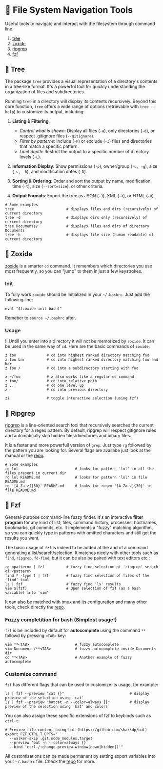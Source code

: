 # :rocket: File System Navigation Tools
Useful tools to navigate and interact with the filesystem through command line.

1. [tree](##Tree)
2. [zoxide](##Zoxide)
3. [ripgrep](##Ripgrep)
4. [fzf](##Fzf)

## :deciduous_tree: Tree
The package `tree` provides a visual representation of a directory's contents in a tree-like format.
It's a powerful tool for quickly understanding the organization of files and subdirectories.

Running `tree` in a directory will display its contents recursively. Beyond this core function, `tree` offers a wide range of options (retrievable with `tree --help`) to customize its output, including:

1. **Listing & Filtering**:

    * *Control what is shown*: Display all files (`-a`), only directories (`-d`), or respect .gitignore files (`--gitignore`).
    * *Filter by patterns*: Include (`-P`) or exclude (`-I`) files and directories that match a specific pattern.
    * *Limit depth*: Restrict the output to a specific number of directory levels (`-L`).

2. **Information Display**: Show permissions (`-p`), owner/group (`-u, -g`), size (`-s, -h`), and modification dates (`-D`).

3. **Sorting & Ordering**: Order and sort the output by name, modification time (`-t`), size (`--sort=size`), or other criteria.

4. **Output Formats**: Export the tree as JSON (`-J`), XML (`-X`), or HTML (`-H`).

```shell
# Some examples
tree                        # displays files and dirs (recursively) of current directory
tree -d                     # displays dirs only (recursively) of current directory
tree Documents/             # displays files and dirs of directory Documents
tree -h                     # displays file size (human readable) of current directory
```


## :rabbit: Zoxide
[zoxide](https://github.com/ajeetdsouza/zoxide.git) is a smarter `cd` command. It remembers which directories you use most frequently, so you can "jump" to them in just a few keystrokes.

### Init
To fully work `zoxide` should be initialized in your `~/.bashrc`. Just add the following line:

```shell
eval "$(zoxide init bash)"
```

Remeber to `source ~/.bashrc` after.

### Usage
:bangbang: Untill you enter into a directory it will not be memorized by `zoxide`.
It can be used in the same way of `cd`.
Here are the basic commands of `zoxide`:

```shell
z foo              # cd into highest ranked directory matching foo
z foo bar          # cd into highest ranked directory matching foo and bar
z foo /            # cd into a subdirectory starting with foo

z ~/foo            # z also works like a regular cd command
z foo/             # cd into relative path
z ..               # cd one level up
z -                # cd into previous directory

zi                 # toggle interactive selection (using fzf)
```

## :crystal_ball: Ripgrep
[ripgrep](https://github.com/BurntSushi/ripgrep.git) is a line-oriented search tool that recursively searches the current directory for a regex pattern.
By default, ripgrep will respect gitignore rules and automatically skip hidden files/directories and binary files.

It is a faster and more powerfull version of `grep`. Just type `rg` followed by the pattern you are looking for. Several flags are availabe just look at the manual or the [repo](https://github.com/BurntSushi/ripgrep.git).

```shell
# Some examples
rg lol                          # looks for pattern 'lol' in all the files present in current dir
rg lol README.md                # looks for pattern 'lol' in file README.md
rg '[A-Za-z]{30}' README.md     # looks for regex '[A-Za-z]{30}' in file README.md

```
## :mag_right: Fzf
General-purpose command-line fuzzy finder. It's an interactive **filter program** for any kind of list; files, command history, processes, hostnames, bookmarks, git commits, etc.
It implements a "fuzzy" matching algorithm, so you can quickly type in patterns with omitted characters and still get the results you want.

The basic usage of `fzf` is indeed to be added at the and of a command generating a list/search/selection. It matches nicely with other tools such as `find`, `ripgrep`, `fd-find`, but it can be also be paired with text editors etc.:

```shell
rg <pattern> | fzf          # fuzzy find selection of 'ripgrep' serach of <pattern>
find * -type f | fzf        # fuzzy find selection of files of the 'find' tool
ls | fzf                    # fuzzy find 'ls' results
vim $(fzf)                  # Open selection of fzf (as a bash variable) into 'vim'
```

It can also be matched with tmux and its configuration and many other tools, check directly the [repo](https://github.com/junegunn/fzf.git).

### Fuzzy completition for bash (Simplest usage!)
`fzf` is be included by default for **autocomplete** using the command `**` followd by pressing `<TAB>` key:

```shell
vim **<TAB>                     # fuzzy autocomplete
vim Documents/**<TAB>           # fuzzy autocomplete inside Documents dir
cd **<TAB>                      # Another example of fuzzy autocomplete
```

### Customize command
`fzf` has different flags that can be used to customize its usage, for example:

```shell
ls | fzf --preview "cat {}"                              # display preview of the selection using 'cat'
ls | fzf --preview "batcat -n --color=always {}"         # display preview of the selection using 'bat' and colors
```

You can also assign these specific extensions of fzf to keybinds such as `ctrl-t`:

```shell
# Preview file content using bat (https://github.com/sharkdp/bat)
export FZF_CTRL_T_OPTS="
  --walker-skip .git,node_modules,target
  --preview 'bat -n --color=always {}'
  --bind 'ctrl-/:change-preview-window(down|hidden|)'"
```

All customizations can be made permanent by setting export variables into your `~/.bashrc` file. Check the [repo](https://github.com/junegunn/fzf.git) for more.
